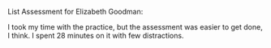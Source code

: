 List Assessment for Elizabeth Goodman:

I took my time with the practice, but the assessment was easier to get done, I think.  I spent 28 minutes on it with few distractions.